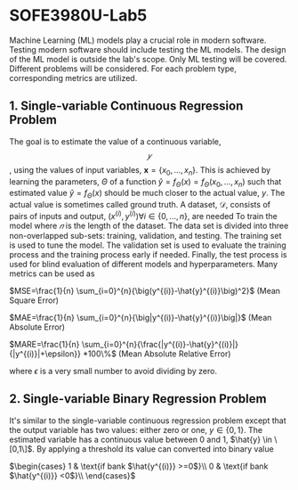 # SOFE3980U-Lab5

Machine Learning (ML) models play a crucial role in modern software. Testing modern software should include testing the ML models. The design of the ML model is outside the lab's scope. Only ML testing will be covered. Different problems will be considered. For each problem type, corresponding metrics are utilized.

## 1. Single-variable Continuous Regression Problem

The goal is to estimate the value of a continuous variable, $$𝑦$$, using the values of input variables, $`\mathbf{x}=\{x_{0},...,x_{n}\}`$. This is achieved by learning the parameters, $\Theta$ of a function $\hat{y}=f_{\Theta}(x)=f_{\Theta}(x_{0},...,x_{n})$ such that estimated value $\hat{y}=f_{\Theta}(x)$ should be much closer to the actual value, $y$. The actual value is sometimes called ground truth. A dataset, $`\mathcal{D}`$, consists of pairs of inputs and output, $`(x^{(i)},y^{(i)}) \forall i \in \{ 0,...,n \}`$, are needed To train the model where $𝑛$ is the length of the dataset. The data set is divided into three non-overlapped sub-sets: training, validation, and testing. The training set is used to tune the model. The validation set is used to evaluate the training process and the training process early if needed. Finally, the test process is used for blind evaluation of different models and hyperparameters. Many metrics can be used as

$MSE=\frac{1}{n} \sum_{i=0}^{n}{\big(y^{(i)}-\hat{y}^{(i)}\big)^2}$      (Mean Square Error)

$`MAE=\frac{1}{n} \sum_{i=0}^{n}{\big|y^{(i)}-\hat{y}^{(i)}\big|}`$      (Mean Absolute Error)

$`MARE=\frac{1}{n} \sum_{i=0}^{n}{\frac{|y^{(i)}-\hat{y}^{(i)}|}{|y^{(i)}|+\epsilon}} *100\%`$      (Mean Absolute Relative Error)

where $\epsilon$ is a very small number to avoid dividing by zero.

## 2. Single-variable Binary Regression Problem
It's similar to the single-variable continuous regression problem except that the output variable has two values: either zero or one,  $`y \in \{0,1\}`$. The estimated variable has a continuous value between 0 and 1, $`\hat{y} \in \[0,1\]`$. By applying a threshold its value can converted into binary value

$`\begin{cases}
      1 & \text{if bank $\hat{y^{(i)}} >=0$}\\
      0 & \text{if bank $\hat{y^{(i)}} <0$}\\
    \end{cases}`$
